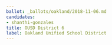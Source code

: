```yaml
---
ballot: _ballots/oakland/2018-11-06.md
candidates:
- shanthi-gonzales
title: OUSD District 6
label: Oakland Unified School District
---
```

